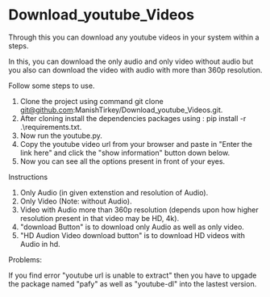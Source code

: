 # Download_youtube_Videos
Through this you can download any youtube videos in your system within a steps.

In this, you can download the only audio and only video without audio but you also can download the video with audio with more than 360p resolution. 

Follow some steps to use.
1. Clone the project using command git clone git@github.com:ManishTirkey/Download_youtube_Videos.git.
2. After cloning install the dependencies packages using : pip install -r .\requirements.txt.
3. Now run the youtube.py.
4. Copy the youtube video url from your browser and paste in "Enter the link here" and click the "show information" button down below.
5. Now you can see all the options present in front of your eyes.

Instructions
1. Only Audio   (in given extenstion and resolution of Audio).
2. Only Video (Note: without Audio).
3. Video with Audio more than 360p resolution  (depends upon how higher resolution present in that video may be HD, 4k).
4. "download Button" is to download only Audio  as well as only video.
5. "HD Audion Video download button" is to download HD videos with Audio in hd.

Problems:

If you find error "youtube url is unable to extract" then you have to upgade the package named "pafy" as well as "youtube-dl" into the lastest version.
